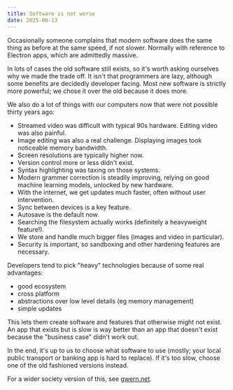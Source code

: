 ```yaml
---
title: Software is not worse
date: 2025-06-13
---
```


Occasionally someone complains that modern software does the same thing as before at the same speed, if not slower. Normally with reference to Electron apps, which are admittedly massive.

In lots of cases the old software still exists, so it's worth asking ourselves why we made the trade off. It isn't that programmers are lazy, although some benefits are decidedly developer facing. Most new software is strictly more powerful; we chose it over the old because it does more.

We also do a lot of things with our computers now that were not possible thirty years ago:

- Streamed video was difficult with typical 90s hardware. Editing video was also painful.
- Image editing was also a real challenge. Displaying images took noticeable memory bandwidth.
- Screen resolutions are typically higher now.
- Version control more or less didn't exist.
- Syntax highlighting was taxing on those systems.
- Modern grammer correction is steadily improving, relying on good machine learning models, unlocked by new hardware.
- With the internet, we get updates much faster, often without user intervention.
- Sync between devices is a key feature.
- Autosave is the default now.
- Searching the filesystem actually works (definitely a heavyweight feature!).
- We store and handle much bigger files (images and video in particular).
- Security is important, so sandboxing and other hardening features are necessary.

Developers tend to pick "heavy" technologies because of some real advantages:

- good ecosystem
- cross platform
- abstractions over low level details (eg memory management)
- simple updates

This lets them create software and features that otherwise might not exist. An app that exists but is slow is way better than an app that doesn't exist because the "business case" didn't work out.

In the end, it's up to us to choose what software to use (mostly; your local public transport or banking app is hard to replace). If it's too slow, choose one of the old fashioned versions instead.

For a wider society version of this, see [gwern.net](https://gwern.net/improvement).
